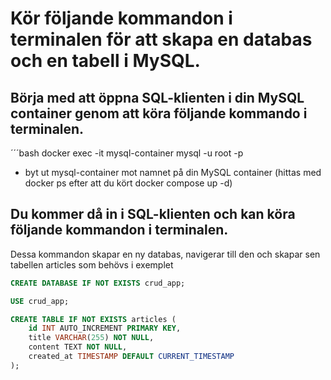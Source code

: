 # Kör följande kommandon i terminalen för att skapa en databas och en tabell i MySQL.

## Börja med att öppna SQL-klienten i din MySQL container genom att köra följande kommando i terminalen.

´´´bash
docker exec -it mysql-container mysql -u root -p

- byt ut mysql-container mot namnet på din MySQL container (hittas med docker ps efter att du kört docker compose up -d)

## Du kommer då in i SQL-klienten och kan köra följande kommandon i terminalen.

Dessa kommandon skapar en ny databas, navigerar till den och skapar sen tabellen articles som behövs i exemplet

```sql
CREATE DATABASE IF NOT EXISTS crud_app;

USE crud_app;

CREATE TABLE IF NOT EXISTS articles (
    id INT AUTO_INCREMENT PRIMARY KEY,
    title VARCHAR(255) NOT NULL,
    content TEXT NOT NULL,
    created_at TIMESTAMP DEFAULT CURRENT_TIMESTAMP
);
```
